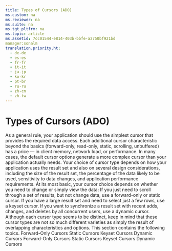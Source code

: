 ```yaml
---
title: Types of Cursors (ADO)
ms.custom: na
ms.reviewer: na
ms.suite: na
ms.tgt_pltfrm: na
ms.topic: article
ms.assetid: 7cc01544-e814-403b-bbfe-a2750bf921bd
manager:sonalm
translation.priority.ht: 
  - de-de
  - es-es
  - fr-fr
  - it-it
  - ja-jp
  - ko-kr
  - pt-br
  - ru-ru
  - zh-cn
  - zh-tw
---
```

# Types of Cursors (ADO)
<?xml version="1.0" encoding="utf-8"?>
<developerConceptualDocument xmlns="http://ddue.schemas.microsoft.com/authoring/2003/5" xmlns:xlink="http://www.w3.org/1999/xlink" xmlns:xsi="http://www.w3.org/2001/XMLSchema-instance" xsi:schemaLocation="http://ddue.schemas.microsoft.com/authoring/2003/5 http://dduestorage.blob.core.windows.net/ddueschema/developer.xsd">
  <introduction>
    <para>As a general rule, your application should use the simplest cursor that provides the required data access. Each additional cursor characteristic beyond the basics (forward-only, read-only, static, scrolling, unbuffered) has a price — in client memory, network load, or performance. In many cases, the default cursor options generate a more complex cursor than your application actually needs.</para>
    <para>Your choice of cursor type depends on how your application uses the result set and also on several design considerations, including the size of the result set, the percentage of the data likely to be used, sensitivity to data changes, and application performance requirements.</para>
    <para>At its most basic, your cursor choice depends on whether you need to change or simply view the data:  </para>
    <list class="bullet">
      <listItem>
        <para>If you just need to scroll through a set of results, but not change data, use a <legacyLink xlink:href="2b1e062f-3294-4a6f-8241-a17045c4df18">forward-only</legacyLink> or <legacyLink xlink:href="cce93ace-c4ed-4c6c-940c-28a50ff2fd12">static</legacyLink> cursor.</para>
      </listItem>
      <listItem>
        <para>If you have a large result set and need to select just a few rows, use a <legacyLink xlink:href="14b51b17-6fd9-4146-af45-ca4b0fe6d48a">keyset</legacyLink> cursor.</para>
      </listItem>
      <listItem>
        <para>If you want to synchronize a result set with recent adds, changes, and deletes by all concurrent users, use a <legacyLink xlink:href="00460f30-8cf7-494e-82df-41012f40ae51">dynamic</legacyLink> cursor.</para>
      </listItem>
    </list>
    <para>Although each cursor type seems to be distinct, keep in mind that these cursor types are not so much different varieties as simply the result of overlapping characteristics and options.</para>
    <para>This section contains the following topics.  </para>
    <list class="bullet">
      <listItem>
        <para>             <legacyLink xlink:href="2b1e062f-3294-4a6f-8241-a17045c4df18">Forward-Only Cursors</legacyLink>           </para>
      </listItem>
      <listItem>
        <para>             <legacyLink xlink:href="cce93ace-c4ed-4c6c-940c-28a50ff2fd12">Static Cursors</legacyLink>           </para>
      </listItem>
      <listItem>
        <para>             <legacyLink xlink:href="14b51b17-6fd9-4146-af45-ca4b0fe6d48a">Keyset Cursors</legacyLink>           </para>
      </listItem>
      <listItem>
        <para>             <legacyLink xlink:href="00460f30-8cf7-494e-82df-41012f40ae51">Dynamic Cursors</legacyLink>           </para>
      </listItem>
    </list>
  </introduction>
  <relatedTopics>
<link xlink:href="2b1e062f-3294-4a6f-8241-a17045c4df18">Forward-Only Cursors</link>
<link xlink:href="cce93ace-c4ed-4c6c-940c-28a50ff2fd12">Static Cursors</link>
<link xlink:href="14b51b17-6fd9-4146-af45-ca4b0fe6d48a">Keyset Cursors</link>
<link xlink:href="00460f30-8cf7-494e-82df-41012f40ae51">Dynamic Cursors</link>
</relatedTopics>
</developerConceptualDocument>